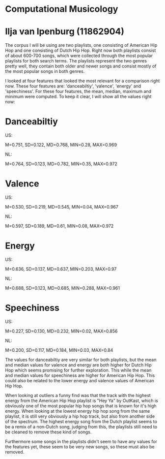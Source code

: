 # Computational Musicology
# Ilja van Ipenburg (11862904)

The corpus I will be using are two playlists, one consisting of American Hip Hop and one consisting of Dutch Hip Hop. Right now both playlists consist of about 600-700 songs, which were collected through the most popular playlists for both search terms. The playlists represent the two genres pretty well, they contain both older and newer songs and consist mostly of the most popular songs in both genres.

I looked at four features that looked the most relevant for a comparison right now. These four features are: 'danceabiltiy', 'valence', 'energy' and 'speechiness'. For these four features, the mean, median, maximum and minimum were computed. To keep it clear, I will show all the values right now:

# Danceabiltiy
US:

M=0.751, SD=0.122, MD=0.768,  MIN=0.28, MAX=0.969

NL:

M=0.764, SD=0.123, MD=0.782,  MIN=0.35, MAX=0.972

# Valence
US:

M=0.530, SD=0.219, MD=0.545,  MIN=0.04, MAX=0.967

NL:

M=0.597, SD=0.189, MD=0.61,  MIN=0.08, MAX=0.972

# Energy
US:

M=0.636, SD=0.137, MD=0.637,  MIN=0.203, MAX=0.97

NL:

M=0.688, SD=0.123, MD=0.685,  MIN=0.288, MAX=0.961
# Speechiness
US:

M=0.227, SD=0.130, MD=0.232,  MIN=0.02, MAX=0.856

NL:

M=0.200, SD=0.117, MD=0.184,  MIN=0.03, MAX=0.84

The values for danceabiltiy are very similar for both playlists, but the mean and median values for valence and energy are both higher for Dutch Hip Hop which seems promising for further exploration. This while the mean and median values for speechiness are higher for American Hip Hop. This could also be related to the lower energy and valence values of American Hip Hop. 

When looking at outliers a funny find was that the track with the highest energy from the American Hip Hop playlist is "Hey Ya" by OutKast, which is obviously one of the most popular hip hop songs that is known for it's high energy. When looking at the lowest energy hip hop song from the same playlist, it is still very obviously a hip hop track, but also from another side of the spectrum. The highest energy song from the Dutch playlist seems to be a remix of a non-Dutch song, judging from this, the playlists still need to be cleaned to remove these kind of songs. 

Furthermore some songs in the playlists didn't seem to have any values for the features yet, these seem to be very new songs, so these must also be removed. 
